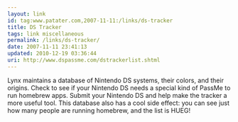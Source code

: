 ```yaml
---
layout: link
id: tag:www.patater.com,2007-11-11:/links/ds-tracker
title: DS Tracker
tags: link miscellaneous
permalink: /links/ds-tracker/
date: 2007-11-11 23:41:13
updated: 2010-12-19 03:36:44
uri: http://www.dspassme.com/dstrackerlist.shtml
---
```

Lynx maintains a database of Nintendo DS systems, their colors, and their
origins. Check to see if your Nintendo DS needs a special kind of PassMe to run
homebrew apps. Submit your Nintendo DS and help make the tracker a more useful
tool. This database also has a cool side effect&colon; you can see just how
many people are running homebrew, and the list is HUEG!
